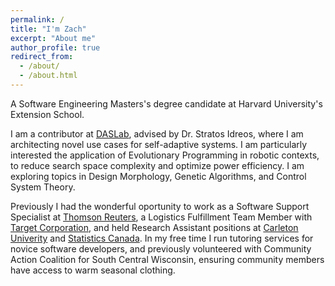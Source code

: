 ```yaml
---
permalink: /
title: "I'm Zach"
excerpt: "About me"
author_profile: true
redirect_from: 
  - /about/
  - /about.html
---
```


A Software Engineering Masters's degree candidate at Harvard University's Extension School.

I am a contributor at [DASLab](http://daslab.seas.harvard.edu/), advised by Dr. Stratos Idreos, where I am architecting novel use cases for self-adaptive systems. I am particularly interested the application of Evolutionary Programming in robotic contexts, to reduce search space complexity and optimize power efficiency. I am exploring topics in Design Morphology, Genetic Algorithms, and Control System Theory. 


Previously I had the wonderful oportunity to work as a Software Support Specialist at [Thomson Reuters](https://www.thomsonreuters.com/en.html), a Logistics Fulfillment Team Member with [Target Corporation](https://corporate.target.com/), and held Research Assistant positions at [Carleton Univerity](https://carleton.ca/) and [Statistics  Canada](https://www.statcan.gc.ca/en/start). In my free time I run tutoring services for novice software developers, and previously volunteered with Community Action Coalition for South Central Wisconsin, ensuring community members have access to warm seasonal clothing.
